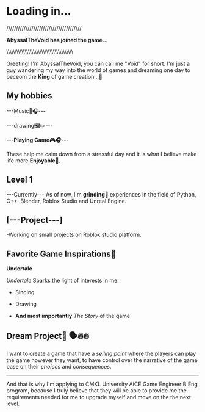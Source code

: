 # Loading in...

///////////////////////////////////////

**AbyssalTheVoid has joined the game...**

\\\\\\\\\\\\\\\\\\\\\\\\\\\\\\\\\\\\\\\\\\\\\\\\\\\\\\\\\\\\\\\\\\\\\\\\\\\\\\\

Greeting! I'm AbyssalTheVoid, you can call me "Void" for short. I'm just a guy wandering my way into the world of games and dreaming one day to beceom the **King** of game creation...👑



## My hobbies
---Music🎤🎧---

---drawing🖼✏️---

---**Playing Game🎮🎧**---





These help me calm down from a stressful day and it is what I believe make life more **Enjoyable💟**.





## Level 1 
---Currently---
As of now, I'm **grinding🧩** experiences in the field of Python, C++, Blender, Roblox Studio and Unreal Engine.

## [---Project---]
-Working on small projects on Roblox studio platform.



## Favorite Game Inspirations💖

**Undertale**

  *Undertale* Sparks the light of interests in me:

- Singing

- Drawing

- **And most importantly** *The Story* of the game


## Dream Project💭 🗣🔥🔥

I want to create a game that have a *selling point* where the players can play the game however they want, to have control over the narrative of the game base on their *choices* and *consequences*.


-------------------------------------------------------------------------------------------------------------------------------------------------------------------------------

And that is why I'm applying to CMKL University AiCE Game Engineer B.Eng program, because I truly believe that they will be able to provide me the requirements needed for me to upgrade myself and move on the the next level.


